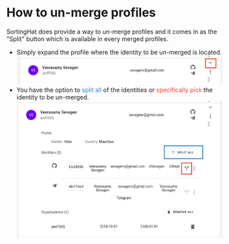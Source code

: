 # How to un-merge profiles

SortingHat does provide a way to un-merge profiles and it comes in as the "Split" button which is available in every merged profiles.

- Simply expand the profile where the identity to be un-merged is located.<br>
  ![expand](./assets/expand.png)<br>
- You have the option to <span style="color:#2986cc">split all</span> of the identities or <span style="color:#f44336">specifically pick</span> the identity to be un-merged.<br>
  ![un-merge](./assets/un-merge.png)

